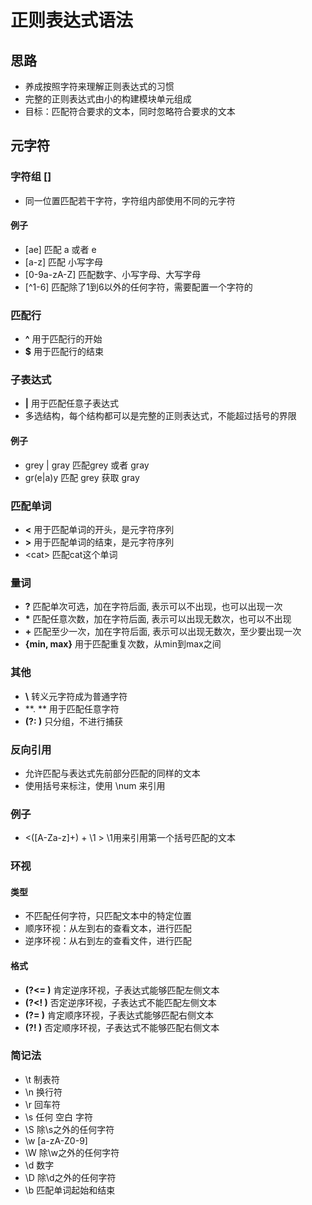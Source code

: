 

# 正则表达式语法

## 思路

* 养成按照字符来理解正则表达式的习惯
* 完整的正则表达式由小的构建模块单元组成
* 目标：匹配符合要求的文本，同时忽略符合要求的文本


## 元字符

### 字符组 []   
* 同一位置匹配若干字符，字符组内部使用不同的元字符 

#### 例子
* [ae] 匹配 a 或者 e
* [a-z] 匹配 小写字母
* [0-9a-zA-Z] 匹配数字、小写字母、大写字母
* [^1-6]  匹配除了1到6以外的任何字符，需要配置一个字符的

### 匹配行
* **^**  用于匹配行的开始
* **$**  用于匹配行的结束

### 子表达式
* **|**  用于匹配任意子表达式
* 多选结构，每个结构都可以是完整的正则表达式，不能超过括号的界限

#### 例子
* grey | gray  匹配grey 或者 gray
* gr(e|a)y  匹配 grey 获取 gray

### 匹配单词
* **\<**  用于匹配单词的开头，是元字符序列
* **\>**  用于匹配单词的结束，是元字符序列
* \<cat\>  匹配cat这个单词

### 量词
* **?**  匹配单次可选，加在字符后面, 表示可以不出现，也可以出现一次
* **\*** 匹配任意次数，加在字符后面, 表示可以出现无数次，也可以不出现
* **+** 匹配至少一次，加在字符后面, 表示可以出现无数次，至少要出现一次
* **{min, max}** 用于匹配重复次数，从min到max之间

### 其他
* **\\** 转义元字符成为普通字符    
* **. **  用于匹配任意字符  
* **(?: )**  只分组，不进行捕获
 
### 反向引用
* 允许匹配与表达式先前部分匹配的同样的文本
* 使用括号来标注，使用 \num 来引用

### 例子
* \<([A-Za-z]+) + \1 \>     \1用来引用第一个括号匹配的文本


### 环视

#### 类型
* 不匹配任何字符，只匹配文本中的特定位置
* 顺序环视：从左到右的查看文本，进行匹配
* 逆序环视：从右到左的查看文件，进行匹配

#### 格式
* **(?<= )**  肯定逆序环视，子表达式能够匹配左侧文本
* **(?<! )**    否定逆序环视，子表达式不能匹配左侧文本
* **(?= )**     肯定顺序环视，子表达式能够匹配右侧文本
* **(?! )**       否定顺序环视，子表达式不能够匹配右侧文本



### 简记法
*  \t   制表符
*  \n  换行符
*  \r   回车符
*  \s   任何 空白 字符
*  \S   除\s之外的任何字符
*  \w  [a-zA-Z0-9]
*  \W  除\w之外的任何字符
*  \d   数字
*  \D  除\d之外的任何字符  
*  \b  匹配单词起始和结束